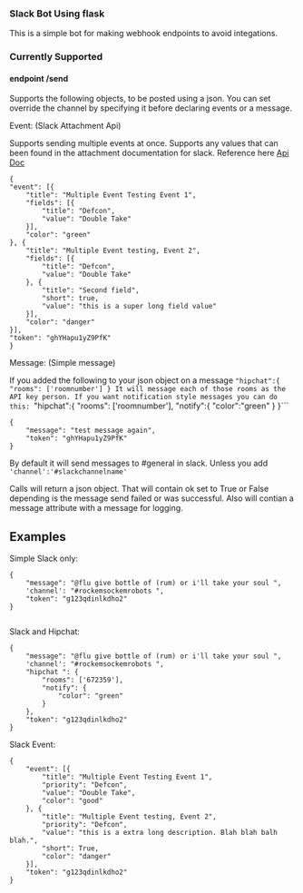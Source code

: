 ### Slack Bot Using flask
This is a simple bot for making webhook endpoints to avoid integations.

### Currently Supported
#### endpoint /send
Supports the following objects, to be posted using a json.
You can set override the channel by specifying it before declaring events or a message.

Event: (Slack Attachment Api)

Supports sending multiple events at once. Supports any values that can been found in the attachment documentation for slack. Reference here [Api Doc](https://api.slack.com/docs/message-attachments) 
```
{
"event": [{
	"title": "Multiple Event Testing Event 1",
	"fields": [{
		"title": "Defcon",
		"value": "Double Take"
	}],
	"color": "green"
}, {
	"title": "Multiple Event testing, Event 2",
	"fields": [{
		"title": "Defcon",
		"value": "Double Take"
	}, {
		"title": "Second field",
		"short": true,
		"value": "this is a super long field value"
	}],
	"color": "danger"
}],
"token": "ghYHapu1yZ9PfK"
}
```

Message: (Simple message)

If you added the following to your json object on a message ```"hipchat":{
"rooms": ['roomnumber'] } It will message each of those rooms as the API key
person. If you want notification style messages you can do this: ```"hipchat":{
"rooms": ['roomnumber'], "notify":{ "color":"green" } }```

```
{
	"message": "test message again",
	"token": "ghYHapu1yZ9PfK"
}
```
By default it will send messages to #general in slack. Unless you add ```'channel':'#slackchannelname'```

Calls will return a json object. That will contain ok set to True or False depending is the message send failed or was successful. Also will contian a message attribute with a message for logging.


## Examples
Simple Slack only:
```
{
	"message": "@flu give bottle of (rum) or i'll take your soul ", 
	'channel': "#rockemsockemrobots ", 
	"token": "g123qdinlkdho2"
}


```

Slack and Hipchat:

```
{
	"message": "@flu give bottle of (rum) or i'll take your soul ", 
	'channel': "#rockemsockemrobots ", 
	"hipchat ": {
		"rooms": ['672359'],
		"notify": {
			"color": "green"
		}
	}, 
	"token": "g123qdinlkdho2"
}

```

Slack Event:

```
{
	"event": [{
		"title": "Multiple Event Testing Event 1",
		"priority": "Defcon",
		"value": "Double Take",
		"color": "good"
	}, {
		"title": "Multiple Event testing, Event 2",
		"priority": "Defcon",
		"value": "this is a extra long description. Blah blah balh blah.",
		"short": True,
		"color": "danger"
	}],
	"token": "g123qdinlkdho2"
}
```


